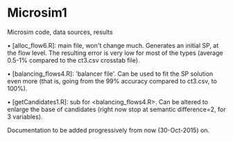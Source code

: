 # Microsim1
Microsim code, data sources, results

• [alloc_flow6.R]: main file, won't change much. Generates an initial SP, at the flow level. The resulting error is very low for most of the types (average 0.5-1% compared to the ct3.csv crosstab file). 

• [balancing_flows4.R]: 'balancer file'. Can be used to fit the SP solution even more (that is, going from the 99% accuracy compared to ct3.csv, to 100%). 

• [getCandidates1.R]: sub for <balancing_flows4.R>. Can be altered to enlarge the base of candidates (right now stop at semantic difference=2, for 3 variables).


Documentation to be added progressively from now (30-Oct-2015) on.
